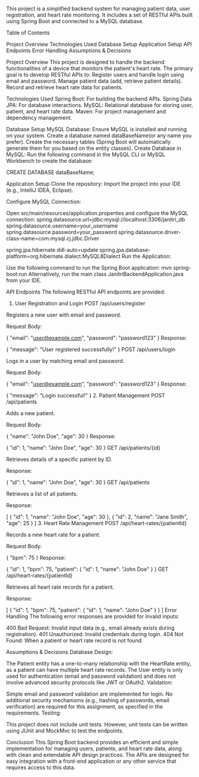 
This project is a simplified backend system for managing patient data, user registration, and heart rate monitoring. It includes a set of RESTful APIs built using Spring Boot and connected to a MySQL database.

Table of Contents

Project Overview
Technologies Used
Database Setup
Application Setup
API Endpoints
Error Handling
Assumptions & Decisions

Project Overview
This project is designed to handle the backend functionalities of a device that monitors the patient's heart rate. The primary goal is to develop RESTful APIs to:
Register users and handle login using email and password.
Manage patient data (add, retrieve patient details).
Record and retrieve heart rate data for patients.

Technologies Used
Spring Boot: For building the backend APIs.
Spring Data JPA: For database interactions.
MySQL: Relational database for storing user, patient, and heart rate data.
Maven: For project management and dependency management.

Database Setup
MySQL Database:
Ensure MySQL is installed and running on your system.
Create a database named dataBaseName(or any name you prefer).
Create the necessary tables (Spring Boot will automatically generate them for you based on the entity classes).
Create Database in MySQL: Run the following command in the MySQL CLI or MySQL Workbench to create the database:

CREATE DATABASE dataBaseName;

Application Setup
Clone the repository:
Import the project into your IDE (e.g., IntelliJ IDEA, Eclipse).

Configure MySQL Connection:

Open src/main/resources/application.properties and configure the MySQL connection:
spring.datasource.url=jdbc:mysql://localhost:3306/janitri_db
spring.datasource.username=your_username
spring.datasource.password=your_password
spring.datasource.driver-class-name=com.mysql.cj.jdbc.Driver

spring.jpa.hibernate.ddl-auto=update
spring.jpa.database-platform=org.hibernate.dialect.MySQL8Dialect
Run the Application:

Use the following command to run the Spring Boot application:
mvn spring-boot:run
Alternatively, run the main class JanitriBackendApplication.java from your IDE.

API Endpoints
The following RESTful API endpoints are provided:

1. User Registration and Login
POST /api/users/register

Registers a new user with email and password.

Request Body:

{
  "email": "user@example.com",
  "password": "password123"
}
Response:

{
  "message": "User registered successfully!"
}
POST /api/users/login

Logs in a user by matching email and password.

Request Body:

{
  "email": "user@example.com",
  "password": "password123"
}
Response:

{
  "message": "Login successful!"
}
2. Patient Management
POST /api/patients

Adds a new patient.

Request Body:

{
  "name": "John Doe",
  "age": 30
}
Response:

{
  "id": 1,
  "name": "John Doe",
  "age": 30
}
GET /api/patients/{id}

Retrieves details of a specific patient by ID.

Response:

{
  "id": 1,
  "name": "John Doe",
  "age": 30
}
GET /api/patients

Retrieves a list of all patients.

Response:

[
  {
    "id": 1,
    "name": "John Doe",
    "age": 30
  },
  {
    "id": 2,
    "name": "Jane Smith",
    "age": 25
  }
]
3. Heart Rate Management
POST /api/heart-rates/{patientId}

Records a new heart rate for a patient.

Request Body:

{
  "bpm": 75
}
Response:

{
  "id": 1,
  "bpm": 75,
  "patient": {
    "id": 1,
    "name": "John Doe"
  }
}
GET /api/heart-rates/{patientId}

Retrieves all heart rate records for a patient.

Response:

[
  {
    "id": 1,
    "bpm": 75,
    "patient": {
      "id": 1,
      "name": "John Doe"
    }
  }
]
Error Handling
The following error responses are provided for invalid inputs:

400 Bad Request: Invalid input data (e.g., email already exists during registration).
401 Unauthorized: Invalid credentials during login.
404 Not Found: When a patient or heart rate record is not found.

Assumptions & Decisions
Database Design:

The Patient entity has a one-to-many relationship with the HeartRate entity, as a patient can have multiple heart rate records.
The User entity is only used for authentication (email and password validation) and does not involve advanced security protocols like JWT or OAuth2.
Validation:

Simple email and password validation are implemented for login.
No additional security mechanisms (e.g., hashing of passwords, email verification) are required for this assignment, as specified in the requirements.
Testing:

This project does not include unit tests. However, unit tests can be written using JUnit and MockMvc to test the endpoints.

Conclusion
This Spring Boot backend provides an efficient and simple implementation for managing users, patients, and heart rate data, along with clean and extendable API design practices. The APIs are designed for easy integration with a front-end application or any other service that requires access to this data.


